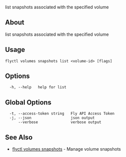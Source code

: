 <p class="font-medium tracking-tight text-gray-400 text-lg -mt-4 mb-9 pb-5 border-b">
  list snapshots associated with the specified volume
</p>

## About

list snapshots associated with the specified volume

## Usage

~~~
flyctl volumes snapshots list <volume-id> [flags]
~~~

## Options

~~~
  -h, --help   help for list
~~~

## Global Options

~~~
  -t, --access-token string   Fly API Access Token
  -j, --json                  json output
      --verbose               verbose output
~~~

## See Also

* [flyctl volumes snapshots](/docs/flyctl/volumes-snapshots/)	 - Manage volume snapshots

